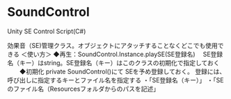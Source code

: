 # SoundControl
Unity SE Control Script(C#)

効果音（SE)管理クラス。オブジェクトにアタッチすることなくどこでも使用できる
    ＜使い方＞
    ◆再生：SoundControl.Instance.playSE(SE登録名)
    　SE登録名（キー）はstring。SE登録名（キー）はこのクラスの初期化で指定しておく
　　◆初期化
      private SoundControl()にて
      SEを予め登録しておく。 登録には、呼び出しに指定するキーとファイル名を指定する
      ・「SE登録名（キー）」
      ・「SEのファイル名（Resourcesフォルダからのパスを記述」
      
